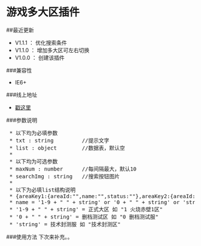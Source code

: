 # 游戏多大区插件

##最近更新
- V1.1.1 ： 优化搜索条件
- V1.1.0 ： 增加多大区可左右切换
- V1.0.0 ： 创建该插件
 
###兼容性
- IE6+

###线上地址
- [戳这里](http://whj.fayfox.com/demo/plugIn.areaTab/)

###参数说明
<pre>
 * 以下均为必填参数
 * txt : string       	//提示文字
 * list : object    	//数据表，默认空
 *
 * 以下均为可选参数
 * maxNum : number      //每间隔最大，默认10
 * searchImg : string   //搜索按钮图片
 * 
 * 以下为必填list结构说明
 * {areaKey1:{areaId:"",name:"",status:""},areaKey2:{areaId:"",name:"",status:""}};
 * name = '1-9 + " " + string' or '0 + " " + string' or 'string'
 * '1-9 + " " + string' = 正式大区 如 "1 火烧赤壁1区"
 * '0 + " " + string' = 删档测试区 如 "0 删档测试服"
 * 'string' = 技术封测服 如 "技术封测区"
</pre>

###使用方法
下次来补充。。
